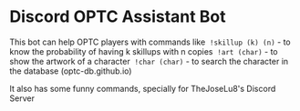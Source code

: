 # Discord OPTC Assistant Bot

This bot can help OPTC players with commands like
  ```!skillup (k) (n)``` - to know the probability of having k skillups with n copies
  ```!art (char)``` - to show the artwork of a character
  ```!char (char)``` - to search the character in the database (optc-db.github.io)

It also has some funny commands, specially for TheJoseLu8's Discord Server
